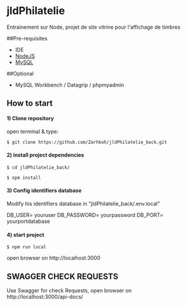 # jldPhilatelie
Entrainement sur Node, projet de site vitrine pour l'affichage de timbres


##Pre-requisites
- IDE
- [NodeJS](https://nodejs.org/en/download/)
- [MySQL](https://dev.mysql.com/downloads/installer/)

##Optional
- MySQL Workbench / Datagrip / phpmyadmin

## How to start


#### 1) Clone repository

open terminal & type:
```
$ git clone https://github.com/Zarhkoh/jldPhilatelie_back.git
```

#### 2) install project dependencies
```
$ cd jldPhilatelie_back/
```
```
$ npm install
```

#### 3) Config identifiers database

Modify his identifiers database in "jldPhilatelie_back/.env.local"

DB_USER= youruser
DB_PASSWORD= yourpassword
DB_PORT= yourportdatabase


#### 4) start project
```
$ npm run local
```

open browser on http://localhost:3000

## SWAGGER CHECK REQUESTS
Use Swagger for check Requests, open browser on http://localhost:3000/api-docs/

